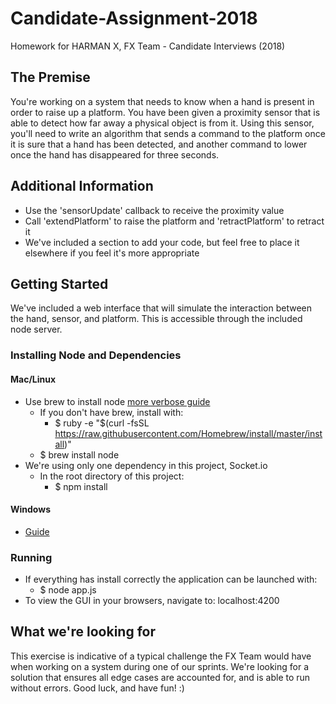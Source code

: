 # Candidate-Assignment-2018
Homework for HARMAN X, FX Team - Candidate Interviews (2018)

## The Premise
You're working on a system that needs to know when a hand is present in order to raise up a platform. You have been given a proximity sensor that is able to detect how far away a physical object is from it. Using this sensor, you'll need to write an algorithm that sends a command to the platform once it is sure that a hand has been detected, and another command to lower once the hand has disappeared for three seconds.

## Additional Information
- Use the 'sensorUpdate' callback to receive the proximity value
- Call 'extendPlatform' to raise the platform and 'retractPlatform' to retract it
- We've included a section to add your code, but feel free to place it elsewhere if you feel it's more appropriate

## Getting Started
We've included a web interface that will simulate the interaction between the hand, sensor, and platform. This is accessible through the included node server.

### Installing Node and Dependencies
#### Mac/Linux
- Use brew to install node [more verbose guide](http://blog.teamtreehouse.com/install-node-js-npm-mac)
  - If you don't have brew, install with:
    - $ ruby -e "$(curl -fsSL https://raw.githubusercontent.com/Homebrew/install/master/install)"
  - $ brew install node
- We're using only one dependency in this project, Socket.io
  - In the root directory of this project:
    - $ npm install

#### Windows
- [Guide](http://blog.teamtreehouse.com/install-node-js-npm-windows)

### Running
- If everything has install correctly the application can be launched with:
  - $ node app.js
- To view the GUI in your browsers, navigate to: localhost:4200

## What we're looking for
This exercise is indicative of a typical challenge the FX Team would have when working on a system during one of our sprints. We're looking for a solution that ensures all edge cases are accounted for, and is able to run without errors. Good luck, and have fun! :)
